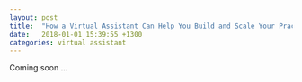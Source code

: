 ```yaml
---
layout: post
title:  "How a Virtual Assistant Can Help You Build and Scale Your Practice"
date:   2018-01-01 15:39:55 +1300
categories: virtual assistant
---
```

Coming soon ...


